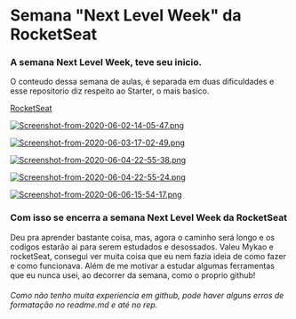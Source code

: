 <h1>Semana "Next Level Week" da RocketSeat</h1>

<h3>A semana Next Level Week, teve seu inicio.</h3>

<p>O conteudo dessa semana de aulas, é separada em duas dificuldades e esse repositorio diz respeito ao Starter, o mais basico.<p>

[RocketSeat](https://rocketseat.com.br/)


[![Screenshot-from-2020-06-02-14-05-47.png](https://i.postimg.cc/2yRQF2KS/Screenshot-from-2020-06-02-14-05-47.png)](https://postimg.cc/bDgSqHP7)

[![Screenshot-from-2020-06-03-17-02-49.png](https://i.postimg.cc/G3W30xhd/Screenshot-from-2020-06-03-17-02-49.png)](https://postimg.cc/NLxvmTHz)

[![Screenshot-from-2020-06-04-22-55-38.png](https://i.postimg.cc/FzN8Ltqx/Screenshot-from-2020-06-04-22-55-38.png)](https://postimg.cc/MM3dCLzc)

[![Screenshot-from-2020-06-04-22-55-24.png](https://i.postimg.cc/QtpvCN6t/Screenshot-from-2020-06-04-22-55-24.png)](https://postimg.cc/cgLF5WGy)

[![Screenshot-from-2020-06-06-15-54-17.png](https://i.postimg.cc/wTLXG8Jk/Screenshot-from-2020-06-06-15-54-17.png)](https://postimg.cc/3dr0kqty)

<h3> Com isso se encerra a semana Next Level Week da RocketSeat</h3> 
<p>Deu pra aprender bastante coisa, mas, agora o caminho será longo e os codigos estarão ai para serem estudados e desossados. Valeu Mykao e rocketSeat, consegui ver muita coisa que eu nem fazia ideia de como fazer e como funcionava. Além de me motivar a estudar algumas ferramentas que eu nunca usei, ao decorrer da semana, como o proprio github!</p>

<h6>Como não tenho muita experiencia em github, pode haver alguns erros de formatação no readme.md e até no rep.</h6>

